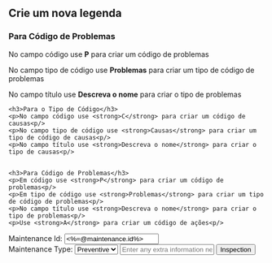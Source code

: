<h2>Crie um nova legenda</h2>
    <h3>Para Código de Problemas</h3>
    <p>No campo código use <strong>P</strong> para criar um código de problemas<p/>
    <p>No campo tipo de código use <strong>Problemas</strong> para criar um tipo de código de problemas<p/>
    <p>No campo título use <strong>Descreva o nome</strong> para criar o tipo de problemas<p/>

    <h3>Para o Tipo de Código</h3>
    <p>No campo código use <strong>C</strong> para criar um código de causas<p/>
    <p>No campo tipo de código use <strong>Causas</strong> para criar um tipo de código de causas<p/>
    <p>No campo título use <strong>Descreva o nome</strong> para criar o tipo de causas<p/>
     

    <h3>Para Código de Problemas</h3>
    <p>Em código use <strong>P</strong> para criar um código de problemas<p/>
    <p>Em tipo de código use <strong>Problemas</strong> para criar um tipo de código de problemas<p/>
    <p>No campo título use <strong>Descreva o nome</strong> para criar o tipo de problemas<p/>
    <p>Use <strong>A</strong> para criar um código de ações<p/>
<form method="post" action="/inspection/new">
    <label>Maintenance Id: </label>
    <input type="text" name="maintenance_id" value="<%=@maintenance.id%>"><br>
    <label for="maintenancce_type">Maintenance Type: </label>
        <select name="maintenance_type">
            <option value="Preventive">Preventive</option>
            <option value="Corrective">Corrective</option>
        </select>
    <input text="text" name="notes" placeholder="Enter any extra information need it.">
    <input type="submit" value="Inspection">
</form>




